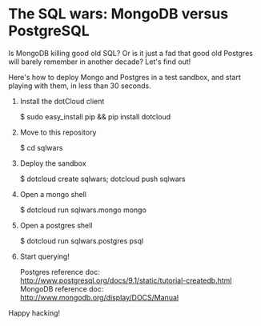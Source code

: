 # The SQL wars: MongoDB versus PostgreSQL

Is MongoDB killing good old SQL? Or is it just a fad that good old Postgres will barely remember in another decade? Let's find out!

Here's how to deploy Mongo and Postgres in a test sandbox, and start playing with them, in less than 30 seconds.

1. Install the dotCloud client

    $ sudo easy_install pip && pip install dotcloud

2. Move to this repository

    $ cd sqlwars

3. Deploy the sandbox

    $ dotcloud create sqlwars; dotcloud push sqlwars


4. Open a mongo shell

    $ dotcloud run sqlwars.mongo mongo

5. Open a postgres shell

    $ dotcloud run sqlwars.postgres psql

6. Start querying!

    Postgres reference doc: http://www.postgresql.org/docs/9.1/static/tutorial-createdb.html
    MongoDB reference doc: http://www.mongodb.org/display/DOCS/Manual


Happy hacking!


